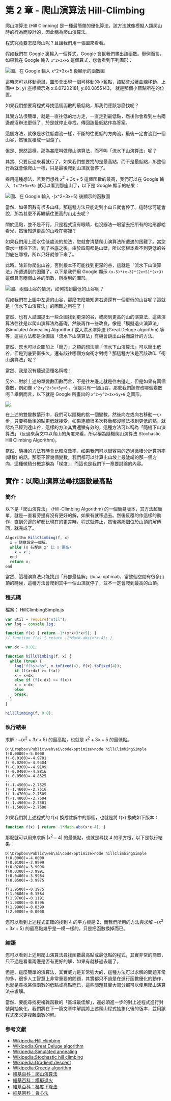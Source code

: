 # 第 2 章 - 爬山演算法 Hill-Climbing

爬山演算法 (Hill Climbing) 是一種最簡單的優化算法，該方法就像模擬人類爬山時的行為而設計的，因此稱為爬山演算法。

程式究竟要怎麼爬山呢？且讓我們用一張圖來看看。

假如我們在 Google 裏輸入一個算式，Google 會幫我們畫出該函數。舉例而言，如果我在 Google 輸入 `x^2+3x+5` 這個算式，您會看到下列圖形：

![圖、在 Google 輸入 x^2+3x+5 後顯示的函數圖](https://cccbook.github.io/algjs/docs/img/GoogleGraph2D.jpg)

這時您可以移動滑鼠，圖形會出現一個可移動的小藍點，該點會沿著曲線移動，上圖中 (x, y) 座標顯示為 x:6.07202181, y:60.0855143，
就是那個小藍點所在的位置。

如果我們想要寫程式尋找這個函數的最低點，那我們應該怎麼找呢？

其實方法很簡單，就是一直往低的地方走，一直走到最低點，然後你會看到左右兩邊都沒辦法更低了，於是就停止尋找，傳回該最低點作為答案。

這個方法，就像是水往低處流一樣，不斷的往更低的方向流，最後一定會流到一個山谷，然後就積成一個湖了。

但是、既然這樣，那為甚麼叫做爬山演算法，而不叫「流水下山演算法」呢？

其實、只要反過來看就行了，如果我們想要找的是最高點，而不是最低點，那整個行為就會像爬山一樣，只是最後爬到山頂就會停了。

採用這種想法，若我們想找 $x^2+3x+5$ 這個函數的最高，我們可以在 Google 輸入 `-(x^2+3x+5)` 就可以看到那座山了，以下是 Google 顯示的結果：

![圖、在 Google 輸入 -(x^2+3x+5) 後顯示的函數圖](https://cccbook.github.io/algjs/docs/img/GoogleGraph2DMountain.jpg)

當然、如果函數有很多山峰，那這種方法只能走到小山丘就會停了。這時您可能會說，那為甚麼不再繼續往更高的山走去呢？

關於這點，並不是不行，只是程式沒有眼睛，也沒辦法一眼望去把所有的地形都給看光，然後知道更高的山峰在哪裡？

如果我們用上面水往低處流的想法，您就會清楚爬山演算法所遭遇的困難了。當您像水一樣往下流，到了谷底之後，由於四周都是山壁，所以您根本看不到更低的谷到底在哪裡，所以只好就停下來了。

此時、除非你爬出山谷，否則根本不可能找到更深的谷，這就是「流水下山演算法」所遭遇到的困難了。以下是我們用 Google 顯示 `(x-5)*(x-3)*(2x+5)*(x+3)` 這個具有兩個山谷的函數，所得到的圖形。

![圖、兩個山谷的情況，如何找到最低的山谷呢？](https://cccbook.github.io/algjs/docs/img/GoogleGraph2D2vally.jpg)

假如我們在上圖中左邊的山谷，那麼怎麼能知道右邊還有一個更低的山谷呢？這就是「流水下山演算法」的困難之所在了！

當然、也有人試圖提出一些企圖找到更深的谷，或爬到更高的山的演算法，這些演算法往往是以爬山演算法為基礎，然後再作一些改良，像是「模擬退火演算法」(Simulated Annealing Algorithm) 或大洪水演算法 (Great Deluge algorithm) 等等，這些方法都是企圖讓「流水下山演算法」有機會跳出山谷而設計的方法。

當然、您也可以企圖加上「衝力」之類的想法讓「流水下山演算法」可以衝出低谷，但是到底要衝多久，還有該往哪個方向衝才對呢？那這種方法是否該改叫「衝山演算法」呢？

當然、我是沒有聽過這種名稱啦！

另外、對於上述的單變數函數而言，不是往左邊走就是往右邊走，但是如果有兩個變數，例如像 `x^2+y^2+3x+5y+6` ，但是只有一個山谷，那麼我們該修改哪個變數呢？舉例而言，以下就是 Google 所畫出的 `x^2+y^2+3x+5y+6` 之圖形。

![](https://cccbook.github.io/algjs/docs/img/GoogleGraph3D.jpg) 

在上述的雙變數情形中，我們可以隨機的挑一個變數，然後向左或向右移動一小步，只要移動後的點更低就接受，如果連續很多次移動都沒辦法找到更低的點，就認為已經到達山谷，這樣的方法其實還蠻有效的，這種方法可以稱為「隨機下山演算法」 (反過來英文中以爬山的角度來看，所以稱為隨機爬山演算法 Stochastic Hill Climbing Algorithm)。

當然、隨機的方法有時會比較沒效率，如果我們可以很容易的透過微積分計算斜率 (導數) 的話，那麼不管幾個變數，我們都可以計算出山坡上最陡峭的那一個方向，這種微積分概念稱為「梯度」，而這也是我們下一章要討論的內容。

## 實作：以爬山演算法尋找函數最高點

### 簡介

以下是「爬山演算法」 (Hill-Climbing Algorithm) 的一個簡易版本，其方法超簡單，就是一直看旁邊有沒有更好的解，如果有就移過去。然後反覆的作這樣的動作，直到旁邊的解都比現在的更差時，程式就停止，然後將那個位於山頂的解傳回，就完成了。

```js
Algorithm HillClimbing(f, x)
  x = 隨意設定一個解。
  while (x 有鄰居 x' 比 x 更高)
    x = x';
  end
  return x;
end
```

當然、這種演算法只能找到「局部最佳解」(local optimal)，當整個空間有很多山頂的時候，這種方法會爬到其中一個山頂就停了，並不一定會爬到最高的山頂。 

### 程式碼

檔案： HillClimbingSimple.js

```javascript
var util = require("util");
var log = console.log;

function f(x) { return -1*(x*x+3*x+5); }
// function f(x) { return -1*Math.abs(x*x-4); }

var dx = 0.01;

function hillClimbing(f, x) {
  while (true) {
    log("f(%s)=%s", x.toFixed(4), f(x).toFixed(4));
    if (f(x+dx) >= f(x))
	x = x+dx;
    else if (f(x-dx) >= f(x))
	x = x-dx;
    else
	break;
  }
}

hillClimbing(f, 0.0);
```

### 執行結果

求解 : $-(x^2+3x+5)$ 的最高點，也就是 $x^2+3x+5$ 的最低點。

```
D:\Dropbox\Public\web\ai\code\optimize>node hillClimbingSimple
f(0.0000)=-5.0000
f(-0.0100)=-4.9701
f(-0.0200)=-4.9404
f(-0.0300)=-4.9109
f(-0.0400)=-4.8816
f(-0.0500)=-4.8525
...
f(-1.4500)=-2.7525
f(-1.4600)=-2.7516
f(-1.4700)=-2.7509
f(-1.4800)=-2.7504
f(-1.4900)=-2.7501
f(-1.5000)=-2.7500
```

如果我們將上述程式的 f(x) 換成註解中的那個，也就是將 f(x) 換成如下版本：

```js
function f(x) { return -1*Math.abs(x*x-4); }
```

那麼就可以用來求解 $|x^2-4|$ 的最低點，也就是尋找 4 的平方根，以下是執行結果：

```
D:\Dropbox\Public\web\ai\code\optimize>node hillClimbingSimple
f(0.0000)=-4.0000
f(0.0100)=-3.9999
f(0.0200)=-3.9996
f(0.0300)=-3.9991
f(0.0400)=-3.9984
f(0.0500)=-3.9975
...
f(1.9500)=-0.1975
f(1.9600)=-0.1584
f(1.9700)=-0.1191
f(1.9800)=-0.0796
f(1.9900)=-0.0399
f(2.0000)=-0.0000
```

您可以看到上述程式正確的找到 4 的平方根是 2，而我們所用的方法與求解 $-(x^2+3x+5)$ 的最高點幾乎是一模一樣的，只是把函數換掉而已。

### 結語

您可以看到上述用爬山演算法尋找函數最高點或最低點的程式，其實非常的簡單，只不過是看看兩邊是否有更好的解，如果有就移過去罷了。

但是、這麼簡單的演算法，其實威力是非常強大的，這種方法可以求解的問題非常的多，很多人工智慧上非常重要的問題，其實都只不過是在進行函數優化的動作，也就是尋找某個函數的低點或高點而已，這些問題其實大部分都可以使用爬山演算法來求解。

當然、要能尋找更複雜函數的「區域最佳解」，還必須進一步的對上述程式進行封裝與抽象化，我們將在下一篇文章中解說將上述爬山程式抽象化後的版本，並用該程式來求更複雜函數的解。

### 參考文獻
* [Wikipedia:Hill climbing](http://en.wikipedia.org/wiki/Hill-climbing)
* [Wikipedia:Great Deluge algorithm](http://en.wikipedia.org/wiki/Great_Deluge_algorithm)
* [Wikipedia:Simulated annealing](http://en.wikipedia.org/wiki/Simulated_annealing)
* [Wikipedia:Stochastic hill climbing](http://en.wikipedia.org/wiki/Stochastic_hill_climbing)
* [Wikipedia:Gradient descent](http://en.wikipedia.org/wiki/Gradient_descent)
* [Wikipedia:Greedy algorithm](http://en.wikipedia.org/wiki/Greedy_algorithm)
* [維基百科：爬山演算法](http://zh.wikipedia.org/wiki/%E7%88%AC%E5%B1%B1%E7%AE%97%E6%B3%95)
* [維基百科：模擬退火](http://zh.wikipedia.org/wiki/%E6%A8%A1%E6%8B%9F%E9%80%80%E7%81%AB)
* [維基百科：梯度下降法](http://zh.wikipedia.org/wiki/%E6%A2%AF%E5%BA%A6%E4%B8%8B%E9%99%8D%E6%B3%95)
* [維基百科：貪心法](http://zh.wikipedia.org/wiki/%E8%B4%AA%E5%BF%83%E6%B3%95)


<!--
## 爬山演算法

首先， 讓我們看一個最簡單的開放式方法， 這個方法稱為《爬山演算法》！

爬山演算法，是通用的《優化演算法》，也就是用來尋找好的解，並不只是用來解方程的。

假如尋找的是《極大值》，那麼就是《爬山演算法》，如果尋找的是《極小值》，那麼就變成了《下山演算法》。

而且爬山演算法這類的優化算法， 很容易就可以用來找方程式的解。

因為我們只要最小化絕對值 |f(x)-0| 就可以了！

爬山演算法的想法很簡單， 就是先隨便選一個起點 (例如 x=0)， 然後每次都比較 f(x) 和左邊的 f(x-dx) 與右邊 f(x+dx) 的值，假如左邊比較好，就往左邊走。 如果右邊比較好，就走右邊。如果左邊右邊都比現在的 f(x) 差，那麼現在的 x 就是個《區域最佳解》。


假如到區域最佳解時， 還沒有找到 |f(x)-0| 很接近零的解，那麼這次尋找就失敗了。

此時我們可以另選個起點繼續找，或者直接傳回尋找失敗。

以下是《爬山演算法》的程式碼， 該程式碼求解方程式 $$x^2-4x+1=0$$ 的根。

檔案： hillClimbing.js

```javascript
function f(x) {
 return -1*Math.abs(x*x-4*x+1);
}

var dx = 0.01;

function hillClimbing(f, x) {
 while (true) {
   if (f(x+dx) >= f(x))
     x = x+dx;
   else if (f(x-dx) >= f(x))
     x = x-dx;
   else
     return x;
 }
}

var x=hillClimbing(f, 0.0);
console.log("x=", x, "f(x)=", f(x));
```

執行結果：

```
D:\Dropbox\gitbook\rlab\code\solveEquation>node hillClimbing.js
x= 0.2700000000000001 f(x)= -0.007100000000000328
```

但是《爬山演算法》的速度並沒有很快，雖然還可以接受。

而且《爬山演算法》常常會落在《區域最佳解》出不來，因而有可能找不到《方程式的解》。

所以爬山演算法很少用來《解方程式》，而是比較常用在求解人工智慧的優化問題上！

-->
